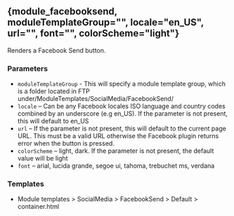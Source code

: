 ## {module\_facebooksend, moduleTemplateGroup="", locale="en\_US", url="", font="", colorScheme="light"}

Renders a Facebook Send button.

### Parameters

* `moduleTemplateGroup` - This will specify a module template group, which is a folder located in FTP under/ModuleTemplates/SocialMedia/FacebookSend/
* `locale` – Can be any Facebook locales ISO language and country codes combined by an underscore (e.g en_US). If the parameter is not present, this will default to en_US
* `url` – If the parameter is not present, this will default to the current page URL. This must be a valid URL otherwise the Facebook plugin returns error when the button is pressed.
* `colorScheme` – light, dark. If the parameter is not present, the default value will be light
* `font` – arial, lucida grande, segoe ui, tahoma, trebuchet ms, verdana

### Templates

* Module templates > SocialMedia > FacebookSend > Default > container.html
